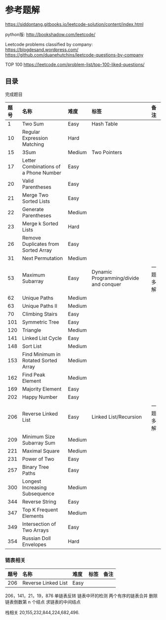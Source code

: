 # 参考题解

https://siddontang.gitbooks.io/leetcode-solution/content/index.html

python版: http://bookshadow.com/leetcode/

Leetcode problems classified by company:
https://blogdesand.wordpress.com/
https://github.com/duanehutchins/leetcode-questions-by-company

TOP 100 https://leetcode.com/problem-list/top-100-liked-questions/


## 目录

完成题目


|题号|名称|难度|标签|备注|
|:----|:----|:----|:----|:----|
|1|Two Sum|Easy|Hash Table||
|10|Regular Expression Matching|Hard|||
|15|3Sum|Medium|Two Pointers||
|17|Letter Combinations of a Phone Number|Easy|||
|20|Valid Parentheses|Easy|||
|21|Merge Two Sorted Lists|Easy|||
|22|Generate Parentheses|Medium|||
|23|Merge k Sorted Lists|Hard|||
|26|Remove Duplicates from Sorted Array|Easy|||
|31|Next Permutation|Medium|||
|53|Maximum Subarray|Easy|Dynamic Programming/divide and conquer |一题多解|
|62|Unique Paths|Medium|||
|63|Unique Paths II|Medium|||
|70|Climbing Stairs|Easy|||
|101|Symmetric Tree|Easy|||
|120|Triangle|Medium|||
|141|Linked List Cycle|Easy|||
|148|Sort List|Medium|||
|153|Find Minimum in Rotated Sorted Array|Medium|||
|162|Find Peak Element|Medium|||
|169|Majority Element|Easy|||
|202|Happy Number|Easy|||
|206|Reverse Linked List|Easy|Linked List/Recursion|一题多解|
|209|Minimum Size Subarray Sum|Medium|||
|221|Maximal Square|Medium|||
|231|Power of Two|Easy|||
|257|Binary Tree Paths|Easy|||
|300|Longest Increasing Subsequence|Medium|||
|344|Reverse String|Easy|||
|347|Top K Frequent Elements|Medium|||
|349|Intersection of Two Arrays|Easy|||
|354|Russian Doll Envelopes|Hard|||



### 链表相关

|题号|名称|难度|标签|备注|
|:----|:----|:----|:----|:----|
|206|Reverse Linked List|Easy|||


206，141，21，19，876
单链表反转
链表中环的检测
两个有序的链表合并
删除链表倒数第 n 个结点
求链表的中间结点


栈相关 20,155,232,844,224,682,496.